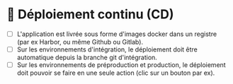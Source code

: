 # 📲 Déploiement continu (CD)

* [ ] L'application est livrée sous forme d'images docker dans un registre (par ex Harbor, ou même Github ou Gitlab).
* [ ] Sur les environnements d'intégration, le déploiement doit être automatique depuis la branche git d'intégration.
* [ ] Sur les environnements de préproduction et production, le déploiement doit pouvoir se faire en une seule action (clic sur un bouton par ex).
